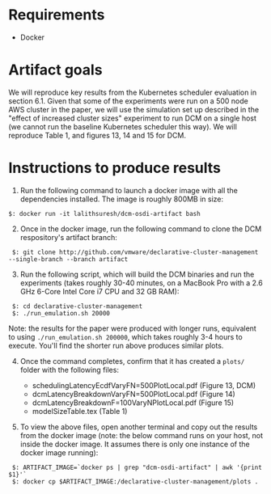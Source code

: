 # Requirements

- Docker


# Artifact goals

We will reproduce key results from the Kubernetes scheduler evaluation in section 6.1.
Given that some of the experiments were run on a 500 node AWS cluster in the paper, we 
will use the simulation set up described in the "effect of increased cluster sizes" 
experiment to run DCM on a single host (we cannot run the baseline Kubernetes scheduler 
this way). We will reproduce Table 1, and figures 13, 14 and 15 for DCM.


# Instructions to produce results

1. Run the following command to launch a docker image with all the dependencies installed. The image is
   roughly 800MB in size:

 `$: docker run -it lalithsuresh/dcm-osdi-artifact bash`


2. Once in the docker image, run the following command to clone the DCM respository's artifact branch:

 ```
  $: git clone http://github.com/vmware/declarative-cluster-management --single-branch --branch artifact
 ```

3. Run the following script, which will build the DCM binaries and run the experiments (takes roughly 30-40 minutes,
   on a MacBook Pro with a 2.6 GHz 6-Core Intel Core i7 CPU and 32 GB RAM):

 ```
  $: cd declarative-cluster-management
  $: ./run_emulation.sh 20000
 ```
 
 Note: the results for the paper were produced with longer runs, equivalent to using `./run_emulation.sh 200000`, 
 which takes roughly 3-4 hours to execute. You'll find the shorter run above produces similar plots.

4. Once the command completes, confirm that it has created a `plots/` folder with the following files:
   * schedulingLatencyEcdfVaryFN=500PlotLocal.pdf (Figure 13, DCM)
   * dcmLatencyBreakdownVaryFN=500PlotLocal.pdf   (Figure 14)
   * dcmLatencyBreakdownF=100VaryNPlotLocal.pdf   (Figure 15)
   * modelSizeTable.tex                           (Table 1)

5. To view the above files, open another terminal and copy out the results from the docker image (note: the
   below command runs on your host, not inside the docker image. It assumes there is only one instance
   of the docker image running):

 ```
  $: ARTIFACT_IMAGE=`docker ps | grep "dcm-osdi-artifact" | awk '{print $1}'`
  $: docker cp $ARTIFACT_IMAGE:/declarative-cluster-management/plots .
 ```
